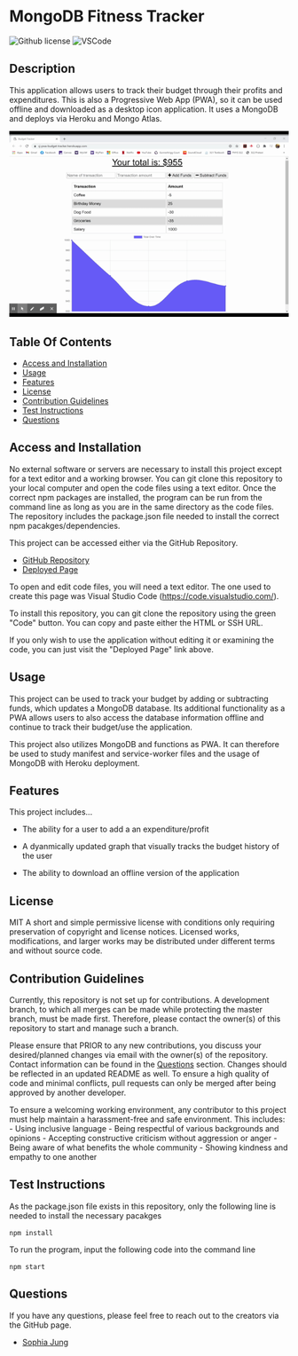 # MongoDB Fitness Tracker
![Github license](https://img.shields.io/badge/License-MIT-green.svg) ![VSCode](https://img.shields.io/badge/Made%20w-VSCode-0A0E77.svg)

## Description
This application allows users to track their budget through their profits and expenditures. This is also a Progressive Web App (PWA), so it can be used offline and downloaded as a desktop icon application. It uses a MongoDB and deploys via Heroku and Mongo Atlas. 

![alt-text](./assets/demo.gif)

## Table Of Contents
- [Access and Installation](#Access-and-Installation)
- [Usage](#Usage)
- [Features](#Features)
- [License](#License)
- [Contribution Guidelines](#Contribution-Guidelines)
- [Test Instructions](#Test-Instructions)
- [Questions](#Questions)

## Access and Installation

No external software or servers are necessary to install this project except for a text editor and a working browser. You can git clone this repository to your local computer and open the code files using a text editor. Once the correct npm packages are installed, the program can be run from the command line as long as you are in the same directory as the code files. The repository includes the package.json file needed to install the correct npm pacakges/dependencies. 

This project can be accessed either via the GitHub Repository.

- [GitHub Repository](https://github.com/sophia2798/offline_budget_tracker)
- [Deployed Page](https://sj-pwa-budget-tracker.herokuapp.com/)

To open and edit code files, you will need a text editor. The one used to create this page was Visual Studio Code (https://code.visualstudio.com/).

To install this repository, you can git clone the repository using the green "Code" button. You can copy and paste either the HTML or SSH URL.

If you only wish to use the application without editing it or examining the code, you can just visit the "Deployed Page" link above.

## Usage
This project can be used to track your budget by adding or subtracting funds, which updates a MongoDB database. Its additional functionality as a PWA allows users to also access the database information offline and continue to track their budget/use the application.

This project also utilizes MongoDB and functions as PWA. It can therefore be used to study manifest and service-worker files and the usage of MongoDB with Heroku deployment. 

## Features
This project includes...

- The ability for a user to add a an expenditure/profit

- A dyanmically updated graph that visually tracks the budget history of the user

- The ability to download an offline version of the application

## License
MIT
A short and simple permissive license with conditions only requiring preservation of copyright and license notices. Licensed works, modifications, and larger works may be distributed under different terms and without source code.

## Contribution Guidelines
Currently, this repository is not set up for contributions. A development branch, to which all merges can be made while protecting the master branch, must be made first. Therefore, please contact the owner(s) of this repository to start and manage such a branch.

Please ensure that PRIOR to any new contributions, you discuss your desired/planned changes via email with the owner(s) of the repository. Contact information can be found in the [Questions](#Questions) section. Changes should be reflected in an updated README as well. To ensure a high quality of code and minimal conflicts, pull requests can only be merged after being approved by another developer. 

To ensure a welcoming working environment, any contributor to this project must help maintain a harassment-free and safe environment. This includes:
    - Using inclusive language
    - Being respectful of various backgrounds and opinions
    - Accepting constructive criticism without aggression or anger
    - Being aware of what benefits the whole community
    - Showing kindness and empathy to one another

## Test Instructions
As the package.json file exists in this repository, only the following line is needed to install the necessary pacakges

    npm install

To run the program, input the following code into the command line

    npm start

## Questions
If you have any questions, please feel free to reach out to the creators via the GitHub page.

- [Sophia Jung](https://github.com/sophia2798) 